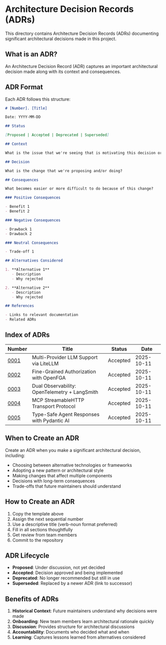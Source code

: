 # Architecture Decision Records (ADRs)

This directory contains Architecture Decision Records (ADRs) documenting significant architectural decisions made in this project.

## What is an ADR?

An Architecture Decision Record (ADR) captures an important architectural decision made along with its context and consequences.

## ADR Format

Each ADR follows this structure:

```markdown
# [Number]. [Title]

Date: YYYY-MM-DD

## Status

[Proposed | Accepted | Deprecated | Superseded]

## Context

What is the issue that we're seeing that is motivating this decision or change?

## Decision

What is the change that we're proposing and/or doing?

## Consequences

What becomes easier or more difficult to do because of this change?

### Positive Consequences

- Benefit 1
- Benefit 2

### Negative Consequences

- Drawback 1
- Drawback 2

### Neutral Consequences

- Trade-off 1

## Alternatives Considered

1. **Alternative 1**
   - Description
   - Why rejected

2. **Alternative 2**
   - Description
   - Why rejected

## References

- Links to relevant documentation
- Related ADRs
```

## Index of ADRs

| Number | Title | Status | Date |
|--------|-------|--------|------|
| [0001](0001-llm-multi-provider.md) | Multi-Provider LLM Support via LiteLLM | Accepted | 2025-10-11 |
| [0002](0002-openfga-authorization.md) | Fine-Grained Authorization with OpenFGA | Accepted | 2025-10-11 |
| [0003](0003-dual-observability.md) | Dual Observability: OpenTelemetry + LangSmith | Accepted | 2025-10-11 |
| [0004](0004-mcp-streamable-http.md) | MCP StreamableHTTP Transport Protocol | Accepted | 2025-10-11 |
| [0005](0005-pydantic-ai-integration.md) | Type-Safe Agent Responses with Pydantic AI | Accepted | 2025-10-11 |

## When to Create an ADR

Create an ADR when you make a significant architectural decision, including:

- Choosing between alternative technologies or frameworks
- Adopting a new pattern or architectural style
- Making changes that affect multiple components
- Decisions with long-term consequences
- Trade-offs that future maintainers should understand

## How to Create an ADR

1. Copy the template above
2. Assign the next sequential number
3. Use a descriptive title (verb-noun format preferred)
4. Fill in all sections thoughtfully
5. Get review from team members
6. Commit to the repository

## ADR Lifecycle

- **Proposed**: Under discussion, not yet decided
- **Accepted**: Decision approved and being implemented
- **Deprecated**: No longer recommended but still in use
- **Superseded**: Replaced by a newer ADR (link to successor)

## Benefits of ADRs

1. **Historical Context**: Future maintainers understand why decisions were made
2. **Onboarding**: New team members learn architectural rationale quickly
3. **Discussion**: Provides structure for architectural discussions
4. **Accountability**: Documents who decided what and when
5. **Learning**: Captures lessons learned from alternatives considered

